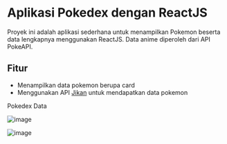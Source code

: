 # Aplikasi Pokedex dengan ReactJS

Proyek ini adalah aplikasi sederhana untuk menampilkan Pokemon beserta data lengkapnya menggunakan ReactJS. Data anime diperoleh dari API PokeAPI.

## Fitur

- Menampilkan data pokemon berupa card
- Menggunakan API [Jikan](https://pokeapi.co) untuk mendapatkan data pokemon

Pokedex Data

![image](https://github.com/user-attachments/assets/c9e1f8ad-d2dc-4a09-90f7-275c87753fb4)

![image](https://github.com/user-attachments/assets/37b47da7-9dd1-42e6-8cb8-3456725d0df3)
